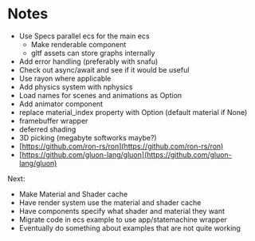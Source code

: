 # Notes

- Use Specs parallel ecs for the main ecs
    - Make renderable component
    - gltf assets can store graphs internally
- Add error handling (preferably with snafu)
- Check out async/await and see if it would be useful
- Use rayon where applicable
- Add physics system with nphysics
- Load names for scenes and animations as Option<string>
- Add animator component
- replace material_index property with Option<usize> (default material if None)
- framebuffer wrapper
- deferred shading
- 3D picking (megabyte softworks maybe?)
- [https://github.com/ron-rs/ron](https://github.com/ron-rs/ron)
- [https://github.com/gluon-lang/gluon](https://github.com/gluon-lang/gluon)

Next:

- Make Material and Shader cache
- Have render system use the material and shader cache
- Have components specify what shader and material they want
- Migrate code in ecs example to use app/statemachine wrapper
- Eventually do something about examples that are not quite working
